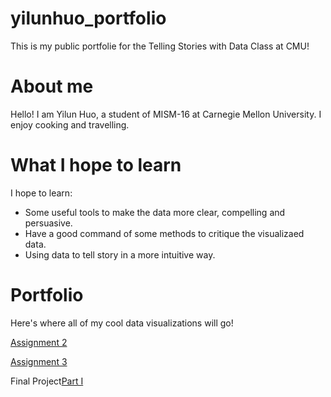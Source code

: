 # yilunhuo_portfolio
This is my public portfolie for the Telling Stories with Data Class at CMU!

# About me
Hello! I am Yilun Huo, a student of MISM-16 at Carnegie Mellon University. 
I enjoy cooking and travelling.

# What I hope to learn
I hope to learn:
- Some useful tools to make the data more clear, compelling and persuasive.
- Have a good command of some methods to critique the visualizaed data.
- Using data to tell story in a more intuitive way.

# Portfolio
Here's where all of my cool data visualizations will go!

[Assignment 2](/dataviz2.md)

[Assignment 3](/dataviz3.md)

Final Project[Part I](/dataviz4.md)



